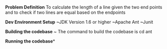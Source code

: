 ****Problem Definition****
To calculate the length of a line given the two end points and to check if two lines are equal based on the endpoints

****Dev Environment Setup****
~JDK Version 1.6 or higher
~Apache Ant
~Junit

****Building the codebase****
~ The command to build the codebase is
 cd <path to build.xml>
 ant


****Running the codebase*****



